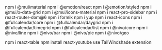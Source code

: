 npm i @mui/material
npm i @emotion/react
npm i @emotion/styled
npm i @mui/x-data-grid
npm i @mui/icons-material
npm i react-pro-sidebar
npm i react-router-dom@6
npm i formik
npm i yup
npm i react-icons
npm i @fullcalendar/core
npm i @fullcalendar/daygrid
npm i @fullcalendar/timegrid
npm i @fullcalendar/list
npm i @nivo/core
npm i @nivo/line
npm i @nivo/bar
npm i @nivo/pie
npm i @nivo/geo

npm i react-table
npm install react-youtube
use TailWindshade extension
